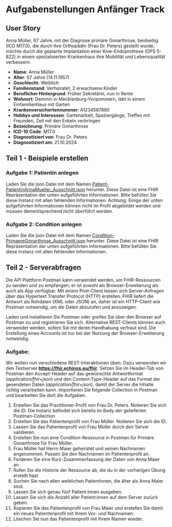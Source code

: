 # Aufgabenstellungen Anfänger Track

## User Story
Anna Müller, 67 Jahre, mit der Diagnose primäre Gonarthrose, beidseitig (ICD M17.0), die durch ihre Orthopädin (Frau Dr. Peters) gestellt wurde, möchte durch die geplante Implantation einer Knie-Endoprothese (OPS 5-822) in einem spezialisierten Krankenhaus ihre Mobilität und Lebensqualität verbessern.

- **Name**: Anna Müller
- **Alter**: 67 Jahre (14.11.1957)
- **Geschlecht**: Weiblich
- **Familienstand**: Verheiratet, 2 erwachsene Kinder
- **Beruflicher Hintergrund**: Früher Sekretärin, nun in Rente
- **Wohnort**: Demmin in Mecklenburg-Vorpommern, lebt in einem Einfamilienhaus mit Garten 
- **Krankenversichertennummer**: A1234567890
- **Hobbys und Interessen**: Gartenarbeit, Spaziergänge, Treffen mit Freunden, Zeit mit den Enkeln verbringen
- **Bezeichnung**: Primäre Gonarthrose
- **ICD-10 Code**: M17.0
- **Diagnostiziert von**: Frau Dr. Peters
- **Diagnostiziert am**: 21.10.2024

## Teil 1 - Beispiele erstellen
### Aufgabe 1: Patientin anlegen
Laden Sie die json Datei mit dem Namen  [Patient-PatientinAnnaMueller_Ausschnitt.json](https://wiki.gematik.de/download/attachments/606557316/Patient-PatientinAnnaMueller_Ausschnitt.json?version=1&modificationDate=1731596482272&api=v2) herunter. Diese Datei ist eine FHIR Repräsentation der unten aufgeführten Informationen. Bitte befüllen Sie diese Instanz mit allen fehlenden Informationen.  Achtung: Einige der unten aufgeführten Informationen können nicht im Profil abgebildet werden und müssen dementsprechend nicht überführt werden.

### Aufgabe 2: Condition anlegen
Laden Sie die json Datei mit dem Namen  [Condition-PrimaereGonarthrose_Ausschnitt.json](https://wiki.gematik.de/download/attachments/606557316/Condition-PrimaereGonarthrose_Ausschnitt.json?version=1&modificationDate=1731596519747&api=v2) herunter. Diese Datei ist eine FHIR Repräsentation der unten aufgeführten Informationen. Bitte befüllen Sie diese Instanz mit allen fehlenden Informationen.  

## Teil 2 - Serverabfragen

Die API Plattform Postman kann verwendet werden, um FHIR-Ressourcen zu senden und zu empfangen; er ist sowohl als Browser-Erweiterung als auch als App verfügbar. Mit einem Post-Client lassen sich Server-Anfragen über das Hypertext Transfer Protocol (HTTP) erstellen. FHIR liefert die Antwort als Rohdaten (XML oder JSON) an, daher ist ein HTTP-Client wie Postman notwendig, um die Daten abzurufen und anzuzeigen.

Laden und installieren Sie Postman oder greifes Sie über den Browser auf Postman zu und registrieren Sie sich. Alternative REST-Clients können auch verwendet werden, sofern Sie mit deren Handhabung vertraut sind. Die Erstellung eines Accounts ist nur bei der Nutzung der Browser-Erweiterung notwendig.

### Aufgabe:

Wir wollen nun verschiedene REST-Interaktionen üben. Dazu verwenden wir den Testserver **https://fhir.echinos.eu/fhir**. Setzen Sie im Header-Tab von Postman den Accept-Header auf das gewünschte Antwortformat (*application/fhir+json*) und den Content-Type-Header auf das Format der gesendeten Daten (*application/fhir+json*), damit der Server die Inhalte richtig verarbeiten kann. Importieren Sie folgende Collection in Postman und bearbeiten Sie dort die Aufgaben.

1. Erstellen Sie das Practitioner-Profil von Frau Dr. Peters. Notieren Sie sich die ID. Die Instanz befindet sich bereits im Body der gelieferten Postman-Collection
2. Erstellen Sie das Patientenprofil von Frau Müller. Notieren Sie sich die ID.
3. Lassen Sie das Patientenprofil von Frau Müller durch den Server validieren.
4. Erstellen Sie nun eine Condition-Ressource in Postman für Primäre Gonarthrose für Frau Müller.
5. Frau Müller hat Herrn Maier geheiratet und seinen Nachnamen angenommen. Passen Sie den Nachnamen im Patientenprofil an.
6. Forderen Sie eine Kurz-Zusammenfassung der Daten von Anna Maier an.
7. Rufen Sie die Historie der Ressource ab, die du in der vorherigen Übung erstellt hast
8. Suchen Sie nach allen weiblichen Patientinnen, die älter als Anna Maier sind.
9. Lassen Sie sich genau fünf Patient:innen ausgeben.
10. Lassen Sie sich die Anzahl aller Patient:innen auf dem Server zurück geben.
11. Kopieren Sie das Patientenprofil von Frau Maier und erstellen Sie damit ein neues Patientenprofil mit Ihrem Vor- und Nachnamen.
12. Löschen Sie nun das Patientenprofil mit Ihrem Namen wieder.

